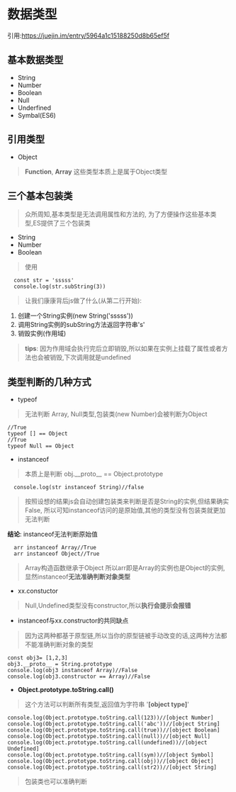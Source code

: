 # 数据类型
引用:<https://juejin.im/entry/5964a1c15188250d8b65ef5f>
## 基本数据类型
* String
* Number
* Boolean
* Null
* Underfined
* Symbal(ES6)
## 引用类型
* Object
> **Function**, **Array** 这些类型本质上是属于Object类型
## 三个基本包装类

> 众所周知,基本类型是无法调用属性和方法的, 为了方便操作这些基本类型,ES提供了三个包装类
* String
* Number
* Boolean
> 使用
```
  const str = 'sssss'
  console.log(str.subString(3))
```
> 让我们康康背后js做了什么(从第二行开始):
1. 创建一个String实例(new String('sssss'))
2. 调用String实例的subString方法返回字符串's'
3. 销毁实例(作用域) 
> **tips**: 因为作用域会执行完后立即销毁,所以如果在实例上挂载了属性或者方法也会被销毁,下次调用就是undefined
## 类型判断的几种方式
* typeof
> 无法判断 Array, Null类型,包装类(new Number)会被判断为Object
  ```
  //True
  typeof [] == Object
  //True
  typeof Null == Object
  ```
* instanceof
> 本质上是判断 obj.\_\_proto__ == Object.prototype
```
  console.log(str instanceof String)//false
```
> 按照设想的结果js会自动创建包装类来判断是否是String的实例,但结果确实False, 所以可知instanceof访问的是原始值,其他的类型没有包装类就更加无法判断 

**结论**: instanceof无法判断原始值
```
  arr instanceof Array//True
  arr instanceof Object//True
```
> Array构造函数继承于Object 所以arr即是Array的实例也是Object的实例,显然instanceof**无法准确判断对象类型**

* xx.constuctor
> Null,Undefined类型没有constructor,所以**执行会提示会报错**

* instanceof与xx.constructor的共同缺点
> 因为这两种都基于原型链,所以当你的原型链被手动改变的话,这两种方法都不能准确判断对象的类型
```
const obj3= [1,2,3]
obj3.__proto__ = String.prototype
console.log(obj3 instanceof Array)//False
console.log(obj3.constructor == Array)//False
```


* **Object.prototype.toString.call()**
> 这个方法可以判断所有类型,返回值为字符串 '**[object type]**'
```
console.log(Object.prototype.toString.call(123))//[object Number]
console.log(Object.prototype.toString.call('abc'))//[object String]
console.log(Object.prototype.toString.call(true))//[object Boolean]
console.log(Object.prototype.toString.call(null))//[object Null]
console.log(Object.prototype.toString.call(undefined))//[object Undefined]
console.log(Object.prototype.toString.call(sym))//[object Symbol]
console.log(Object.prototype.toString.call(obj))//[object Object]
console.log(Object.prototype.toString.call(str2))//[object String]
```
>包装类也可以准确判断


